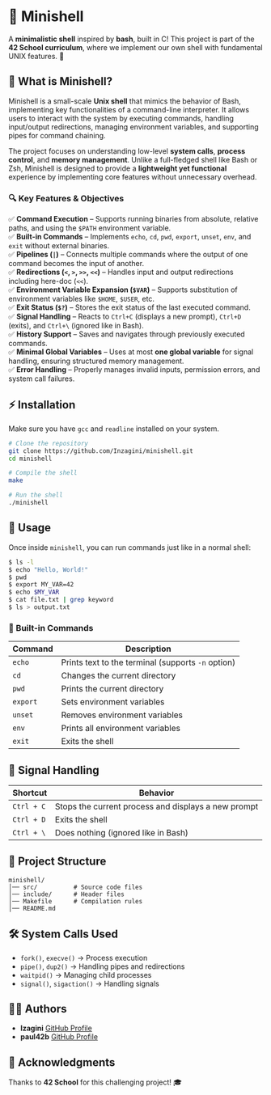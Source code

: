 # 🐚 Minishell

A **minimalistic shell** inspired by **bash**, built in C! This project is part of the **42 School curriculum**, where we implement our own shell with fundamental UNIX features. 🚀

## 📝 What is Minishell?

Minishell is a small-scale **Unix shell** that mimics the behavior of Bash, implementing key functionalities of a command-line interpreter. It allows users to interact with the system by executing commands, handling input/output redirections, managing environment variables, and supporting pipes for command chaining.

The project focuses on understanding low-level **system calls**, **process control**, and **memory management**. Unlike a full-fledged shell like Bash or Zsh, Minishell is designed to provide a **lightweight yet functional** experience by implementing core features without unnecessary overhead.

### 🔍 Key Features & Objectives

✅ **Command Execution** – Supports running binaries from absolute, relative paths, and using the `$PATH` environment variable.  
✅ **Built-in Commands** – Implements `echo`, `cd`, `pwd`, `export`, `unset`, `env`, and `exit` without external binaries.  
✅ **Pipelines (`|`)** – Connects multiple commands where the output of one command becomes the input of another.  
✅ **Redirections (`<`, `>`, `>>`, `<<`)** – Handles input and output redirections including here-doc (`<<`).  
✅ **Environment Variable Expansion (`$VAR`)** – Supports substitution of environment variables like `$HOME`, `$USER`, etc.  
✅ **Exit Status (`$?`)** – Stores the exit status of the last executed command.  
✅ **Signal Handling** – Reacts to `Ctrl+C` (displays a new prompt), `Ctrl+D` (exits), and `Ctrl+\` (ignored like in Bash).  
✅ **History Support** – Saves and navigates through previously executed commands.   
✅ **Minimal Global Variables** – Uses at most **one global variable** for signal handling, ensuring structured memory management.  
✅ **Error Handling** – Properly manages invalid inputs, permission errors, and system call failures.  

## ⚡ Installation

Make sure you have `gcc` and `readline` installed on your system.

```bash
# Clone the repository
git clone https://github.com/Inzagini/minishell.git
cd minishell

# Compile the shell
make

# Run the shell
./minishell
```

## 🚀 Usage

Once inside `minishell`, you can run commands just like in a normal shell:

```bash
$ ls -l
$ echo "Hello, World!"
$ pwd
$ export MY_VAR=42
$ echo $MY_VAR
$ cat file.txt | grep keyword
$ ls > output.txt
```

### 🔧 Built-in Commands

| Command  | Description |
|----------|------------|
| `echo`   | Prints text to the terminal (supports `-n` option) |
| `cd`     | Changes the current directory |
| `pwd`    | Prints the current directory |
| `export` | Sets environment variables |
| `unset`  | Removes environment variables |
| `env`    | Prints all environment variables |
| `exit`   | Exits the shell |

## 📶 Signal Handling

| Shortcut  | Behavior |
|-----------|----------|
| `Ctrl + C` | Stops the current process and displays a new prompt |
| `Ctrl + D` | Exits the shell |
| `Ctrl + \` | Does nothing (ignored like in Bash) |

## 📂 Project Structure

```
minishell/
│── src/          # Source code files
│── include/      # Header files
│── Makefile      # Compilation rules
│── README.md
```

## 🛠 System Calls Used

- `fork()`, `execve()` → Process execution
- `pipe()`, `dup2()` → Handling pipes and redirections
- `waitpid()` → Managing child processes
- `signal()`, `sigaction()` → Handling signals

## 👨‍💻 Authors

- **Izagini** [GitHub Profile](https://github.com/Inzagini)
- **paul42b** [GitHub Profile](https://github.com/paul42b)

## 🌟 Acknowledgments

Thanks to **42 School** for this challenging project! 🎓
